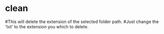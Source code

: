 # clean
#This will delete the extension of the selected folder path. 
#Just change the 'txt' to the extension you which to delete. 
